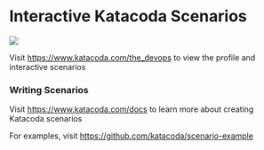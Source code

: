 # Interactive Katacoda Scenarios

[![](http://shields.katacoda.com/katacoda/the_devops/count.svg)](https://www.katacoda.com/the_devops "Get your profile on Katacoda.com")

Visit https://www.katacoda.com/the_devops to view the profile and interactive scenarios

### Writing Scenarios
Visit https://www.katacoda.com/docs to learn more about creating Katacoda scenarios

For examples, visit https://github.com/katacoda/scenario-example
